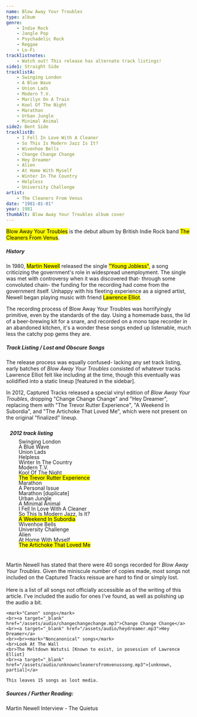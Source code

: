 ```yaml
---
name: Blow Away Your Troubles
type: album
genre:
    - Indie Rock
    - Jangle Pop
    - Psychadelic Rock
    - Reggae
    - Lo-Fi
tracklistnotes:
    - Watch out! This release has alternate track listings!
side1: Straight Side
tracklistA:
    - Swinging London
    - A Blue Wave
    - Union Lads
    - Modern T.V.
    - Marilyn On A Train
    - Kool Of The Night
    - Marathon
    - Urban Jungle
    - Minimal Animal
side2: Bent Side
tracklistB:
    - I Fell In Love With A Cleaner
    - So This Is Modern Jazz Is It?
    - Wivenhoe Bells
    - Change Change Change
    - Hey Dreamer
    - Alien
    - At Home With Myself
    - Winter In The Country
    - Helpless
    - University Challenge
artist:
    - The Cleaners From Venus
date: "1981-01-01"
year: 1981
thumbAlt: Blow Away Your Troubles album cover
---
```


<mark>Blow Away Your Troubles</mark> is the debut album by British Indie Rock band <mark>The Cleaners From Venus</mark>.



##### History

In 1980, <mark>Martin Newell</mark> released the single <mark>"Young Jobless"</mark>, a song criticizing the government's role in widespread unemployment. The single was met with controversy when it was discovered that- through some convoluted chain- the funding for the recording had come from the government itself. Unhappy with his fleeting experience as a signed artist, Newell began playing music with friend <mark>Lawrence Elliot</mark>.



The recording process of Blow Away Your Troubles was horrifyingly primitive, even by the standards of the day. Using a homemade bass, the lid of a beer-brewing kit for a snare, and recorded on a mono tape recorder in an abandoned kitchen, it's a wonder these songs ended up listenable, much less the catchy pop gems they are.



##### Track Listing / Lost and Obscure Songs 


The release process was equally confused- lacking any set track listing, early batches of *Blow Away Your Troubles* consisted of whatever tracks Lawrence Elliot felt like including at the time, though this eventually was solidified into a static lineup \[featured in the sidebar]. 



In 2012, Captured Tracks released a special vinyl edition of *Blow Away Your Troubles*, dropping "Change Change Change" and "Hey Dreamer", replacing them with "The Trevor Rutter Experience", "A Weekend In Subordia", and "The Artichoke That Loved Me", which were not present on the original "finalized" lineup. 



<div style="line-height: 0%; margin-left: 2%;" class="row">
	<div class="one-quarter column">
       <h5>2012 track listing</h5>
       <nl>
            <ul>Swinging London</ul>
            <ul>A Blue Wave</ul>
            <ul>Union Lads</ul>
            <ul>Helpless</ul>
            <ul>Winter In The Country</ul>
            <ul>Modern T.V.</ul>
            <ul>Kool Of The Night</ul>
            <ul><mark>The Trevor Rutter Experience</mark></ul>
            <ul>Marathon</ul>
            <ul>A Personal Issue</ul>
            <ul>Marathon [duplicate]</ul>
            <ul>Urban Jungle</ul>
            <ul>A Minimal Animal</ul>
            <ul>I Fell In Love With A Cleaner</ul>
            <ul>So This Is Modern Jazz, Is It?</ul>
            <ul><mark>A Weekend In Subordia</mark></ul>
            <ul>Wivenhoe Bells</ul>
            <ul>University Challenge</ul>
            <ul>Alien</ul>
            <ul>At Home With Myself</ul>
            <ul><mark>The Artichoke That Loved Me</mark></ul>
       </nl>
    </div>
</div>
<br>
<p>Martin Newell has stated that there were 40 songs recorded for <i>Blow Away Your Troubles</i>. Given the miniscule number of
    copies made, most songs not included on the Captured Tracks reissue are hard to find or simply lost. 
    <br><br>
    Here is a list of all songs not officially accessible as of the writing of this article. I've included the audio for ones I've found, as well as polishing up the audio a bit.

    <mark>"Canon" songs</mark>
    <br><a target="_blank" href="/assets/audio/changechangechange.mp3">Change Change Change</a>
    <br><a target="_blank" href="/assets/audio/heydreamer.mp3">Hey Dreamer</a>
    <br><br><mark>"Noncanonical" songs</mark>
    <br>Look At The Wall
    <br>The Meltdown Watutsi [Known to exist, in posession of Lawrence Elliot]
    <br><a target="_blank" href="/assets/audio/unknowncleanersfromvenussong.mp3">[unknown, partial]</a>

    This leaves 15 songs as lost media. 

</p>


##### Sources / Further Reading:

Martin Newell Interview - The Quietus

